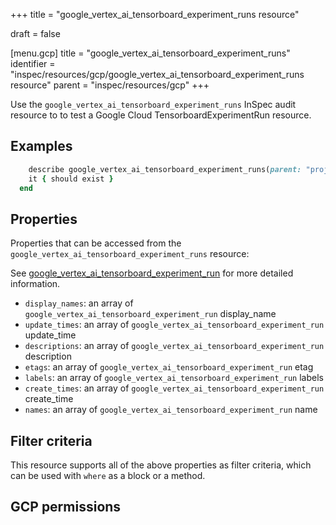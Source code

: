 +++
title = "google_vertex_ai_tensorboard_experiment_runs resource"

draft = false


[menu.gcp]
title = "google_vertex_ai_tensorboard_experiment_runs"
identifier = "inspec/resources/gcp/google_vertex_ai_tensorboard_experiment_runs resource"
parent = "inspec/resources/gcp"
+++

Use the `google_vertex_ai_tensorboard_experiment_runs` InSpec audit resource to to test a Google Cloud TensorboardExperimentRun resource.

## Examples

```ruby
    describe google_vertex_ai_tensorboard_experiment_runs(parent: "projects/#{gcp_project_id}/locations/#{tensorboard_experiment_run['region']}/tensorboards/#{tensorboard_experiment_run['tensorboard']}/experiments/#{tensorboard_experiment_run['experiment']}", region: ' value_region') do
    it { should exist }
  end
```

## Properties

Properties that can be accessed from the `google_vertex_ai_tensorboard_experiment_runs` resource:

See [google_vertex_ai_tensorboard_experiment_run](google_vertex_ai_tensorboard_experiment_run) for more detailed information.

  * `display_names`: an array of `google_vertex_ai_tensorboard_experiment_run` display_name
  * `update_times`: an array of `google_vertex_ai_tensorboard_experiment_run` update_time
  * `descriptions`: an array of `google_vertex_ai_tensorboard_experiment_run` description
  * `etags`: an array of `google_vertex_ai_tensorboard_experiment_run` etag
  * `labels`: an array of `google_vertex_ai_tensorboard_experiment_run` labels
  * `create_times`: an array of `google_vertex_ai_tensorboard_experiment_run` create_time
  * `names`: an array of `google_vertex_ai_tensorboard_experiment_run` name

## Filter criteria

This resource supports all of the above properties as filter criteria, which can be used
with `where` as a block or a method.

## GCP permissions

